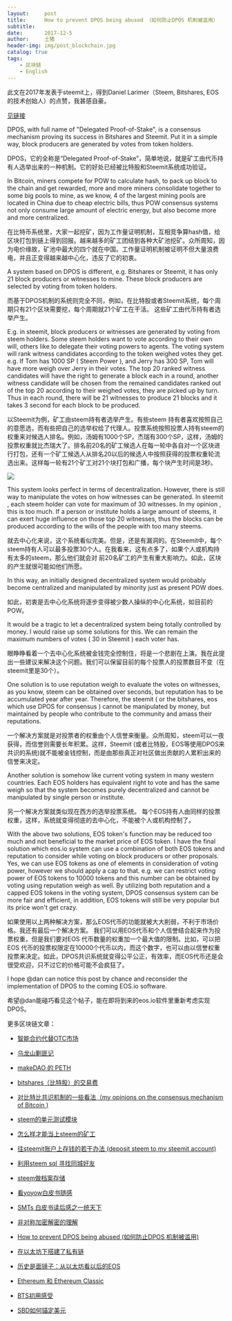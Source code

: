 ```yaml
---
layout:     post
title:      How to prevent DPOS being abused （如何防止DPOS 机制被滥用）
subtitle:   
date:       2017-12-5
author:     土猪
header-img: img/post_blockchain.jpg
catalog: true
tags:
    - 区块链
    - English
---
```



此文在2017年发表于steemit上，得到Daniel Larimer（Steem, Bitshares, EOS 的技术创始人）的点赞，我甚感自豪。

[见链接](https://steemit.com/eos/@chenlocus/how-to-prevent-dpos-being-abused-dpos)


DPOS, with full name of  "Delegated Proof-of-Stake", is  a  consensus mechanism proving its success in Bitshares and Steemit.   Put it in a simple way,  block producers are generated by votes from token holders.



DPOS，它的全称是“Delegated Proof-of-Stake”，简单地说，就是矿工由代币持有人选举出来的一种机制。它的好处已经被比特股和Steemit系统成功验证。



In Bitcoin,  miners compete for POW to calculate hash, to  pack up block to the chain and get rewarded,  more and more miners consolidate together to some big pools to mine,  as we know,  4 of the largest mining pools are located in China due to cheap electric bills, thus POW  consensus systems not only consume large amount of electric energy, but also become more and more centralized. 



在比特币系统里，大家一起挖矿，因为工作量证明机制，互相竞争算hash值，给区块打包到链上得到回报。越来越多的矿工团结到各种大矿池挖矿。众所周知，因为电价缘故，矿池中最大的四个就在中国。工作量证明机制被证明不但大量浪费电，并且正变得越来越中心化，违反了它的初衷。



A system based on DPOS is different,   e.g.  Bitshares or Steemit, it has only 21 block producers or witnesses to mine.  These block producers are selected by voting from token holders.



而基于DPOS机制的系统则完全不同，例如，在比特股或者Steemit系统，每个周期只有21个区块需要挖，每个周期就21个矿工在干活。 这些矿工由代币持有者选举产生。



E.g.  in steemit,  block producers or witnesses are generated by voting from steem holders.   Some steem holders want to vote according to their own will, others like to delegate their voting powers to agents.   The voting system will rank witness candidates according to the token weighed votes they get.   e.g. If Tom has 1000 SP ( Steem Power ),  and Jerry has 300 SP,  Tom will have more  weigh over Jerry in their votes.   The top 20 ranked witness candidates will have the right to generate a block each in a round, another witness candidate will be chosen from the remained candidates ranked out of the top 20 according to their weighed votes, they are picked up  by turn.  Thus in each round, there will be 21 witnesses to produce 21 blocks and it takes 3 second for each block to be produced. 



以Steemit为例，矿工由steem持有者选举产生。有些steem 持有者喜欢按照自己的意愿选，而有些把自己的选举权给了代理人。投票系统按照投票人持有steem的权重来对候选人排名。例如，汤姆有1000个SP，杰瑞有300个SP，这样，汤姆的投票权重就比杰瑞大了。排名前20名的矿工候选人在每一轮中各自对一个区块进行打包，还有一个矿工候选人从排名20以后的候选人中按照获得的投票权重轮流选出来。这样每一轮有21个矿工对21个块打包和广播，每个块产生时间是3秒。

![](https://steemitimages.com/DQmTvsV8gYxGW4ZoWXTaodu19idqBBUVm7ggBmb1yK4x1Um/image.png)



This system looks perfect in terms of decentralization. However, there is still way to manipulate the votes on how witnesses can be generated.  In steemit , each steem holder can  vote for maximum of 30 witnesses.  In my opinion ,  this is too much.  If a person or institute holds a large amount of steems, it can exert huge influence on those top 20 witnesses, thus the blocks can be produced according to the wills of the people with too many steems.  



就去中心化来说，这个系统看似完美。但是，还是有漏洞的。在Steemit中，每个steem持有人可以最多投票30个人。在我看来，这有点多了，如果个人或机构持有太多的steem，那么他们就会对 前20名矿工的产生有重大影响力。如此，区块的产生就很可能如他们所愿。



In this way, an initially designed decentralized system would probably become centralized and manipulated by minority just as present POW does. 



如此，初衷是去中心化系统将逐步变得被少数人操纵的中心化系统，如目前的POW。



It would be a tragic to let a decentralized system being totally controlled by money.  I would raise up some solutions for this. We can remain the maximum numbers of votes  ( 30 in Steemit )  each voter has.



眼睁睁看着一个去中心化系统被金钱完全控制住，将是一个悲剧在上演。我在此提出一些建议来解决这个问题。我们可以保留目前的每个投票人的投票数目不变（在steemit里是30个）。



One solution is to use reputation weigh to evaluate the votes on witnesses, as you know, steem can be obtained over seconds, but reputation has to be accumulated year after year.  Therefore, the steemit ( or the bitshares, eos which use DPOS for consensus ) cannot be manipulated by money, but maintained by people who contribute to the community and amass their reputations.



一个解决方案就是对投票者的权重由个人信誉来衡量。众所周知，steem可以一夜获得，而信誉则需要长年积累。这样，Steemit (或者比特股，EOS等使用DPOS来共识的系统)就不能被金钱控制，而是由那些真正对社区做出贡献的人累积出来的信誉来决定。



Another solution is somehow like current voting system in many western countries. Each EOS holders has equivalent right to vote and has the same weigh so that the system becomes purely decentralized and cannot be manipulated by single person or institute. 





另一个解决方案就类似现在西方的选举投票系统。 每个EOS持有人由同样的投票权重，这样，系统就变得彻底的去中心化，不能被个人或机构控制了。



With the above two solutions, EOS token's function may be reduced too much and not beneficial to the market price of EOS token.  I have the final solution which eos.io system can use a combination of both EOS tokens and reputation to consider while voting on block producers or other proposals.   Yes, we can use EOS tokens as one of elements in consideration of voting power, however we should apply a cap to that.  e.g.  we can restrict voting power of EOS tokens to 10000 tokens and this number can be obtained by voting using reputation weigh as well.  By  utilizing both reputation and a capped EOS tokens in the voting system,  DPOS consensus system can be more fair and efficient, in addition, EOS tokens will still be very popular but its price won't get crazy. 



如果使用以上两种解决方案，那么EOS代币的功能就被大大削弱，不利于市场价格。我还有最后一个解决方案。 我们可以用EOS代币和个人信誉结合起来作为投票权重，但是我们要对EOS 代币数量的权重加一个最大值的限制。比如，可以把EOS 代币的投票权限定在10000个代币以内，而这个数字，也可以由以信誉权重投票来决定。如此，DPOS共识系统就变得公平公正，有效率，而EOS代币还是会很受欢迎，只不过它的价格可能不会疯狂了。



I hope @dan can notice this post by chance and reconsider the implementation of DPOS to the coming EOS.io software.  



希望@dan能碰巧看见这个帖子，能在即将到来的eos.io软件里重新考虑实现DPOS。




更多区块链文章：

- [智能合约代替OTC市场](http://livinginau.life/2019/12/10/%E6%99%BA%E8%83%BD%E5%90%88%E7%BA%A6%E4%BB%A3%E6%9B%BFotc%E5%B8%82%E5%9C%BA/)
- 
  [乌龙山剿匪记](http://livinginau.life/2019/11/25/%E4%B9%8C%E9%BE%99%E5%B1%B1%E5%89%BF%E5%8C%AA%E8%AE%B0/)

- 
  [makeDAO 的 PETH](http://livinginau.life/2019/11/16/makeDAO_peth/)

- 
  [bitshares（比特股）的交易费](http://livinginau.life/2019/11/16/bitshares-%E6%AF%94%E7%89%B9%E8%82%A1-%E7%9A%84%E4%BA%A4%E6%98%93%E8%B4%B9/)

- 
  [对比特比共识机制的一些看法（my opinions on the consensus mechanism of Bitcoin )](http://livinginau.life/2019/03/05/%E5%AF%B9%E6%AF%94%E7%89%B9%E6%AF%94%E5%85%B1%E8%AF%86%E6%9C%BA%E5%88%B6%E7%9A%84%E4%B8%80%E4%BA%9B%E7%9C%8B%E6%B3%95/)

- 
  [steem的单元测试模块](http://livinginau.life/2018/10/23/steem%E7%9A%84%E5%8D%95%E5%85%83%E6%B5%8B%E8%AF%95%E6%A8%A1%E5%9D%97/)

- 
  [怎么样才能当上steem的矿工](http://livinginau.life/2018/10/20/%E6%80%8E%E4%B9%88%E6%A0%B7%E6%89%8D%E8%83%BD%E5%BD%93%E4%B8%8Asteem%E7%9A%84%E7%9F%BF%E5%B7%A5/)

- 
  [往steemit账户上存钱的若干办法 (deposit steem to my steemit account)](http://livinginau.life/2018/10/20/%E5%BE%80steemit%E8%B4%A6%E6%88%B7%E4%B8%8A%E5%AD%98%E9%92%B1%E7%9A%84%E8%8B%A5%E5%B9%B2%E5%8A%9E%E6%B3%95/)

- 
  [利用steem sql 寻找同城好友](http://livinginau.life/2018/10/20/%E5%88%A9%E7%94%A8steem-sql-%E5%AF%BB%E6%89%BE%E5%90%8C%E5%9F%8E%E5%A5%BD%E5%8F%8B/)

- 
  [steem做档案存储](http://livinginau.life/2018/10/20/steem-%E5%81%9A%E6%A1%A3%E6%A1%88%E5%AD%98%E5%82%A8/)

- 
  [看yoyow白皮书随感](http://livinginau.life/2018/01/16/%E7%9C%8Byoyow%E7%99%BD%E7%9A%AE%E4%B9%A6%E9%9A%8F%E6%84%9F/)

- 
  [SMTs 白皮书读后感之一统天下](http://livinginau.life/2017/12/06/SMTs-%E7%99%BD%E7%9A%AE%E4%B9%A6%E8%AF%BB%E5%90%8E%E6%84%9F%E4%B9%8B%E4%B8%80%E7%BB%9F%E5%A4%A9%E4%B8%8B/)

- 
  [非对称加密解密的理解](http://livinginau.life/2017/12/05/%E9%9D%9E%E5%AF%B9%E7%A7%B0%E5%8A%A0%E5%AF%86%E8%A7%A3%E5%AF%86%E7%9A%84%E7%90%86%E8%A7%A3/)

- 
  [How to prevent DPOS being abused (如何防止DPOS 机制被滥用)](http://livinginau.life/2017/12/05/%E5%A6%82%E4%BD%95%E9%98%B2%E6%AD%A2DPOS-%E6%9C%BA%E5%88%B6%E8%A2%AB%E6%BB%A5%E7%94%A8/)

- 
  [在以太坊下搭建了私有链](http://livinginau.life/2017/12/05/%E5%9C%A8%E4%BB%A5%E5%A4%AA%E5%9D%8A%E4%B8%8B%E6%90%AD%E5%BB%BA%E4%BA%86%E7%A7%81%E6%9C%89%E9%93%BE/)

- 
  [历史是面镜子：从以太坊看以后的EOS](http://livinginau.life/2017/12/05/%E4%BB%8E%E4%BB%A5%E5%A4%AA%E5%9D%8A%E7%9C%8B%E4%BB%A5%E5%90%8E%E7%9A%84EOS/)

- 
  [Ethereum 和 Ethereum Classic](http://livinginau.life/2017/12/05/Ethereum-%E5%92%8C-Ethereum-Classic/)

- 
  [BTS初用感受](http://livinginau.life/2017/12/05/BTS%E5%88%9D%E7%94%A8%E6%84%9F%E5%8F%97/)

- [SBD如何锚定美元](http://livinginau.life/2017/10/05/sbd-peg-to-usd/)